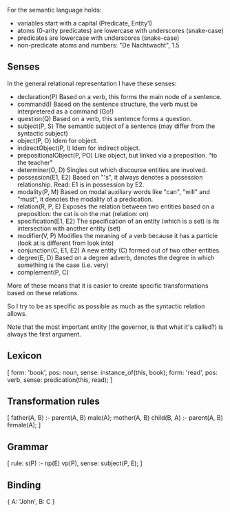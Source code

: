 For the semantic language holds:
 
 * variables start with a capital (Predicate, Entity1)
 * atoms (0-arity predicates) are lowercase with underscores (snake-case)
 * predicates are lowercase with underscores (snake-case)
 * non-predicate atoms and numbers: "De Nachtwacht", 1.5

## Senses

In the general relational representation I have these senses:

 * declaration(P)               Based on a verb, this forms the main node of a sentence.
 * command(I)                   Based on the sentence structure, the verb must be interpretered as a command (Go!)
 * question(Q)                  Based on a verb, this sentence forms a question.
 * subject(P, S)                The semantic subject of a sentence (may differ from the syntactic subject)
 * object(P, O)                 Idem for object.
 * indirectObject(P, I)         Idem for indirect object.
 * prepositionalObject(P, PO)   Like object, but linked via a preposition. "to the teacher"
 * determiner(O, D)             Singles out which discourse entities are involved.
 * possession(E1, E2)           Based on "'s", it always denotes a possession relationship. Read: E1 is in possession by E2.
 * modality(P, M)               Based on modal auxiliary words like "can", "will" and "must", it denotes the modality of a predication.
 * relation(R, P, E)            Exposes the relation between two entities based on a preposition: the cat is on the mat (relation: on)
 * specification(E1, E2)        The specification of an entity (which is a set) is its intersection with another entity (set)
 * modifier(V, P)               Modifies the meaning of a verb because it has a particle (look at is different from look into)
 * conjunction(C, E1, E2)       A new entity (C) formed out of two other entities.
 * degree(E, D)                 Based on a degree adverb, denotes the degree in which something is the case (i.e. very)
 * complement(P, C)

More of these means that it is easier to create specific transformations based on these relations.

So I try to be as specific as possible as much as the syntactic relation allows.

Note that the most important entity (the governor, is that what it's called?) is always the first argument.

## Lexicon
 
[
    form: 'book',   pos: noun,  sense: instance_of(this, book);
    form: 'read',   pos: verb,  sense: predication(this, read);
]

## Transformation rules

[
    father(A, B) :- parent(A, B) male(A);
    mother(A, B) child(B, A) :- parent(A, B) female(A);
]

## Grammar

[
    rule: s(P) :- np(E) vp(P),     sense: subject(P, E);
]

## Binding

{
    A: 'John',
    B: C 
}
